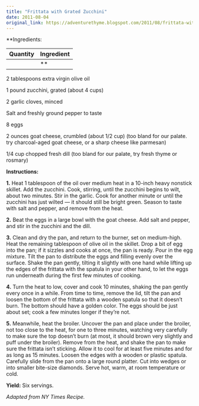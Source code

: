 ```yaml
---
title: "Frittata with Grated Zucchini"
date: 2011-08-04
original_link: https://adventurethyme.blogspot.com/2011/08/frittata-with-grated-zucchini.html
---
```


**Ingredients:

| Quantity | Ingredient |
| -------- | ---------- |
|  | ** |


2 tablespoons extra virgin olive oil

1 pound zucchini, grated (about 4 cups)

2 garlic cloves, minced

Salt and freshly ground pepper to taste

8 eggs

2 ounces goat cheese, crumbled (about 1/2 cup) (too bland for our palate. try charcoal-aged goat cheese, or a sharp cheese like parmesan)

1/4 cup chopped fresh dill (too bland for our palate, try fresh thyme or rosmary)

**Instructions:**

**1.** Heat 1 tablespoon of the oil over medium heat in a 10-inch heavy nonstick skillet. Add the zucchini. Cook, stirring, until the zucchini begins to wilt, about two minutes. Stir in the garlic. Cook for another minute or until the zucchini has just wilted — it should still be bright green. Season to taste with salt and pepper, and remove from the heat.

**2.** Beat the eggs in a large bowl with the goat cheese. Add salt and pepper, and stir in the zucchini and the dill.

**3.** Clean and dry the pan, and return to the burner, set on medium-high. Heat the remaining tablespoon of olive oil in the skillet. Drop a bit of egg into the pan; if it sizzles and cooks at once, the pan is ready. Pour in the egg mixture. Tilt the pan to distribute the eggs and filling evenly over the surface. Shake the pan gently, tilting it slightly with one hand while lifting up the edges of the frittata with the spatula in your other hand, to let the eggs run underneath during the first few minutes of cooking.

**4.** Turn the heat to low, cover and cook 10 minutes, shaking the pan gently every once in a while. From time to time, remove the lid, tilt the pan and loosen the bottom of the frittata with a wooden spatula so that it doesn’t burn. The bottom should have a golden color. The eggs should be just about set; cook a few minutes longer if they’re not.

**5.** Meanwhile, heat the broiler. Uncover the pan and place under the broiler, not too close to the heat, for one to three minutes, watching very carefully to make sure the top doesn’t burn (at most, it should brown very slightly and puff under the broiler). Remove from the heat, and shake the pan to make sure the frittata isn’t sticking. Allow it to cool for at least five minutes and for as long as 15 minutes. Loosen the edges with a wooden or plastic spatula. Carefully slide from the pan onto a large round platter. Cut into wedges or into smaller bite-size diamonds. Serve hot, warm, at room temperature or cold.

**Yield:** Six servings.

_Adapted from NY Times Recipe._